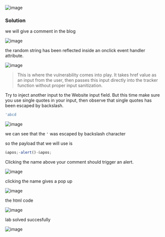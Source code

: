 ![image](https://github.com/RahulMMenon011/PortSwigger_Labs/assets/140642506/78871727-1c71-4462-9e8e-3784293d0c55)

### Solution

we will give a comment in the blog

![image](https://github.com/RahulMMenon011/PortSwigger_Labs/assets/140642506/328b1ddc-838c-41d8-a906-280be9dc67e5)

 the random string has been reflected inside an onclick event handler attribute.

 ![image](https://github.com/RahulMMenon011/PortSwigger_Labs/assets/140642506/e415d8fe-d95b-47c0-bd9b-4c938621bcc4)

>This is where the vulnerability comes into play. It takes href value as an input from the user, then passes this input directly into the tracker function without proper input sanitization.

Try to inject another input to the Website input field. But this time make sure you use single quotes in your input, then observe that single quotes has been escaped by backslash.

```js
'abcd
```

![image](https://github.com/RahulMMenon011/PortSwigger_Labs/assets/140642506/e5296fab-74ed-4799-bcf6-729f5afd8b68)

we can see that the `'` was escaped by backslash character

so the payload that we will use is 

```js
&apos;-alert()-&apos;
```

Clicking the name above your comment should trigger an alert.

![image](https://github.com/RahulMMenon011/PortSwigger_Labs/assets/140642506/ee2a8d2c-b1e3-4081-8b3c-279d4ec75330)

clicking the name gives a pop up

![image](https://github.com/RahulMMenon011/PortSwigger_Labs/assets/140642506/55a7601e-645b-4a60-99d6-5a98c03a938a)

the html code

![image](https://github.com/RahulMMenon011/PortSwigger_Labs/assets/140642506/00234073-41c1-4e77-909b-3a4c83839ab4)

lab solved succesfully

![image](https://github.com/RahulMMenon011/PortSwigger_Labs/assets/140642506/fe0fa508-d85f-4154-aa43-6760d6ca14dd)
